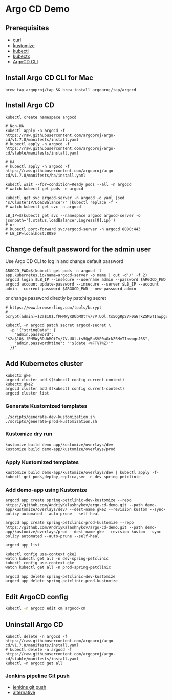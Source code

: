 # Argo CD Demo

## Prerequisites

* [curl](https://curl.haxx.se/download.html)
* [kustomize](https://kubectl.docs.kubernetes.io/installation/kustomize/binaries/)
* [kubectl](https://kubernetes.io/docs/tasks/tools/install-kubectl/)
* [kubectx](https://github.com/ahmetb/kubectx#installation)
* [ArgoCD CLI](https://argoproj.github.io/argo-cd/cli_installation/)

## Install Argo CD CLI for Mac

```shell
brew tap argoproj/tap && brew install argoproj/tap/argocd
```

## Install Argo CD

```shell
kubectl create namespace argocd

# Non-HA
kubectl apply -n argocd -f https://raw.githubusercontent.com/argoproj/argo-cd/v1.7.8/manifests/install.yaml
# kubectl apply -n argocd -f https://raw.githubusercontent.com/argoproj/argo-cd/stable/manifests/install.yaml

# HA
# kubectl apply -n argocd -f https://raw.githubusercontent.com/argoproj/argo-cd/v1.7.8/manifests/ha/install.yaml

kubectl wait --for=condition=Ready pods --all -n argocd
# watch kubectl get pods -n argocd

kubectl get svc argocd-server -n argocd -o yaml |sed 's/ClusterIP/LoadBalancer/' |kubectl replace -f -
# watch kubectl get svc -n argocd

LB_IP=$(kubectl get svc --namespace argocd argocd-server -o jsonpath='{.status.loadBalancer.ingress[0].ip}')
# or
# kubectl port-forward svc/argocd-server -n argocd 8080:443
# LB_IP=localhost:8080
```

## Change default password for the admin user

Use Argo CD CLI to log in and change default password
```shell
ARGOCD_PWD=$(kubectl get pods -n argocd -l app.kubernetes.io/name=argocd-server -o name | cut -d'/' -f 2)
argocd login $LB_IP --insecure --username admin --password $ARGOCD_PWD
argocd account update-password --insecure --server $LB_IP --account admin --current-password $ARGOCD_PWD --new-password admin
```

or change password directly by patching secret

```shell
# https://www.browserling.com/tools/bcrypt
# bcrypt(admin)=$2a$10$.fPHMWyRDUbMOtTv/7V.UOl.ts5QgRpSVF0aGrkZSMvTInwpgcJ6S

kubectl -n argocd patch secret argocd-secret \
  -p '{"stringData": {
    "admin.password": "$2a$10$.fPHMWyRDUbMOtTv/7V.UOl.ts5QgRpSVF0aGrkZSMvTInwpgcJ6S",
    "admin.passwordMtime": "'$(date +%FT%T%Z)'"
  }}'
```

## Add Kubernetes cluster

```shell
kubectx gke
argocd cluster add $(kubectl config current-context)
kubectx gke2
argocd cluster add $(kubectl config current-context)
argocd cluster list
```

### Generate Kustomized templates

```shell
./scripts/generate-dev-kustomization.sh
./scripts/generate-prod-kustomization.sh
```

### Kustomize dry run

```shell
kustomize build demo-app/kustomize/overlays/dev
kustomize build demo-app/kustomize/overlays/prod
```

### Apply Kustomized templates

```shell
kustomize build demo-app/kustomize/overlays/dev | kubectl apply -f-
kubectl get pods,deploy,replica,svc -n dev-spring-petclinic
```

### Add demo-app using Kustomize

```shell
argocd app create spring-petclinic-dev-kustomize --repo https://github.com/AndriyKalashnykov/argo-cd-demo.git --path demo-app/kustomize/overlays/dev/ --dest-name gke2 --revision kustom --sync-policy automated --auto-prune --self-heal

argocd app create spring-petclinic-prod-kustomize --repo https://github.com/AndriyKalashnykov/argo-cd-demo.git --path demo-app/kustomize/overlays/prod --dest-name gke --revision kustom --sync-policy automated --auto-prune --self-heal

argocd app list

kubectl config use-context gke2
watch kubectl get all -n dev-spring-petclinic
kubectl config use-context gke
watch kubectl get all -n prod-spring-petclinic

argocd app delete spring-petclinic-dev-kustomize
argocd app delete spring-petclinic-prod-kustomize
```

## Edit ArgoCD config

```bash
kubectl -n argocd edit cm argocd-cm
```

## Uninstall Argo CD

```shell
kubectl delete -n argocd -f https://raw.githubusercontent.com/argoproj/argo-cd/v1.7.8/manifests/install.yaml
# kubectl delete -n argocd -f https://raw.githubusercontent.com/argoproj/argo-cd/stable/manifests/install.yaml
kubectl -n argocd get all
```

### Jenkins pipeline Git push

* [jenkins git push](https://stackoverflow.com/questions/53325544/jenkins-pipeline-git-push)
* [alternative](https://stackoverflow.com/questions/39237910/jenkins-pipeline-cannot-check-code-into-git)